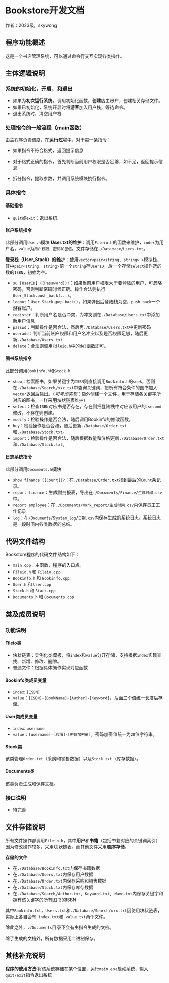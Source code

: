 # Bookstore开发文档
作者：2023级，skywong

## 程序功能概述

这是一个书店管理系统，可以通过命令行交互实现各类操作。


## 主体逻辑说明
### 系统的初始化，开启，和退出

- 如果为**初次运行系统**，调用初始化函数，**创建**店主账户，创建相关存储文件。
- 如果已初始化，系统开启时将**游客**加入用户栈，等待命令。
- 退出系统时，清空用户栈

### 处理指令的一般流程（main函数）

由主程序负责调度，在**运行过程**中，对于每一条指令：

- 如果指令不符合格式，返回提示信息

- 对于格式正确的指令，首先判断当前用户权限是否足够，如不足，返回提示信息

- 拆分指令，提取参数，并调用系统模块执行指令。

  

### 具体指令

#### 基础指令

- `quit`或`exit`：退出系统 

#### 账户系统指令
此部分调用`User.h`模块
**User.txt的维护**：调用`Fileio.h`的函数来维护，`index`为用户名，`value`为`用户权限，密码加密值`。文件存储在`./Database/Users.txt`。

**登录栈（User_Stack）的维护**：使用`vector<pair<string, string> >`模拟栈，其中`pair<string, string>`前一个`string`存`UserID`，后一个存储`select`操作选的数的`ISBN`，初始为空。

- `su [UserID] ([Password])?`：如果当前用户权限大于要登陆的用户，可忽略密码，否则判断密码时候正确。操作合法则执行`User_Stack.push_back(...)`。
- `logout`：`User_Stack.pop_back()`，如果弹出后登陆栈为空，`push_back`一个游客账户。
- `register`：判断用户名是否冲突，为冲突则在`./Database/Users.txt`中添加新用户信息
- `passwd`：判断操作是否合法，然后再`./Database/Users.txt`中更新密码
- `useradd`：判断当前账户权限和用户名冲突以及是否权限足够，随后更新`./Database/Users.txt`
- `delete`：合法则调用`Fileio.h`中的`del`函数即可。

#### 图书系统指令
此部分调用`Bookinfo.h`和`Stock.h`
- `show`：检索图书，如果关键字为`ISBN`则直接调用`Bookinfo.h`的`seek`，否则在`./Database/Search/xxx.txt`中查询关键词，把所有符合条件的图书加入`vector`返回后输出。（*可考虑实现*：额外创建一个文件，用于存储各关键字所对应的图书，一样采用块状链表维护）
- `select`：检查`ISBN`对应书是否存在，存在则把登陆栈中对应该用户的`.second`修改，不存在则创建。
- `modify`：检验操作是否合法，随后调用Bookinfo的修改函数。
- `buy`：检验操作是否合法，随后更新`./Database/Order.txt`和`./Database/Stock.txt`。
- `import`：检验操作是否合法，随后根据数量和价格更新`./Database/Order.txt`和`./Database/Stock.txt`。

#### 日志系统指令
此部分调用`Documents.h`模块
- `show finance ([Count])?`：在`./Database/Order.txt`找到最后的`Count`条记录。
- `report finance`：生成财务报表，导出在`./Documents/Finance/生成时间.csv`中。
- `report employee`：在`./Documents/Work_report/生成时间.csv`内保存员工工作记录
- `log`：在`/Documents/System_log/日期.csv`内保存生成的系统日志。系统日志是一段时间内各类数据的总结。

## 代码文件结构
Bookstore程序的代码文件结构如下：
- `main.cpp`：主函数，程序的入口点。
- `Fileio.h` 和 `Fileio.cpp`
- `Bookinfo.h` 和 `Bookinfo.cpp`。
- `User.h` 和 `User.cpp`
- `Stack.h` 和 `Stack.cpp`
- `Documents.h` 和 `Documents.cpp`
## 类及成员说明
### 功能说明
#### Fileio类
- 块状链表：实例化类模板，将`index`和`value`分开存储，支持根据`index`实现查找、新增、修改、删除。
- 普通文件：根据具体操作实现对应函数
#### Bookinfo类成员变量
- `index`: `[ISBN]`
- `value`：`[ISBN]-[BookName]-[Auther]-[Keyword]`，后面三个值统一长度后存储。
#### User类成员变量
- `index`: `username`
- `value`：`[username]-[权限]-[密码加密值]`，密码加密值统一为`20`位字符串。
#### Stock类
该类管理`Order.txt`（采购和销售数据）以及`Stock.txt`（库存数据）。
#### Documents类
该类负责生成和保存文档。

### 接口说明
* 待完善

## 文件存储说明
所有文件操作都调用`Fileio.h`，其中**用户**和**书籍**（包括书籍对应的关键词索引）因为修改操作较多，采用块状链表。而其他文件采用**顺序存储**。

**存储的文件**
- 在`./Database/Bookinfo.txt`内保存书籍数据 
- 在`./Database/Users.txt`内保存用户数据
- 在`./Database/Order.txt`内保存采购和销售数据
- 在`./Database/Stock.txt`内保存库存数据
- 在`./Database/Search/Author.txt, Keyword.txt, Name.txt`内保存关键字和拥有该关键字的所有图书的ISBN

其中`Bookinfo.txt`，`Users.txt`和`./Database/Search/xxx.txt`因使用块状链表，实际上各自会有`_index.txt`和`_value.txt`两个文件。

除此之外，`./Documents`目录下会有由指令生成的文档。

除了生成的文档外，所有数据采用二进制保存。


## 其他补充说明
**程序的使用方法**:将该系统存储在某个位置，运行`main.exe`启动系统，输入`quit/exit`指令退出系统
